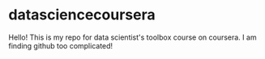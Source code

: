 # datasciencecoursera
Hello! This is my repo for data scientist's toolbox course on coursera. I am finding github too complicated!
